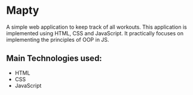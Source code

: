 # Mapty
A simple web application to keep track of all workouts.
This application is implemented using HTML, CSS and JavaScript. 
It practically focuses on implementing the principles of OOP in JS.

## Main Technologies used:

- HTML
- CSS
- JavaScript 
